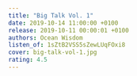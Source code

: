 ```yaml
---
title: "Big Talk Vol. 1"
date: 2019-10-14 11:00:00 +0100
release: 2019-10-11 00:00:01 +0100
authors: Ocean Wisdom
listen_of: 1sZtB2VSS5sZewLUqFOxi8
cover: big-talk-vol-1.jpg
rating: 4.5
---
```

